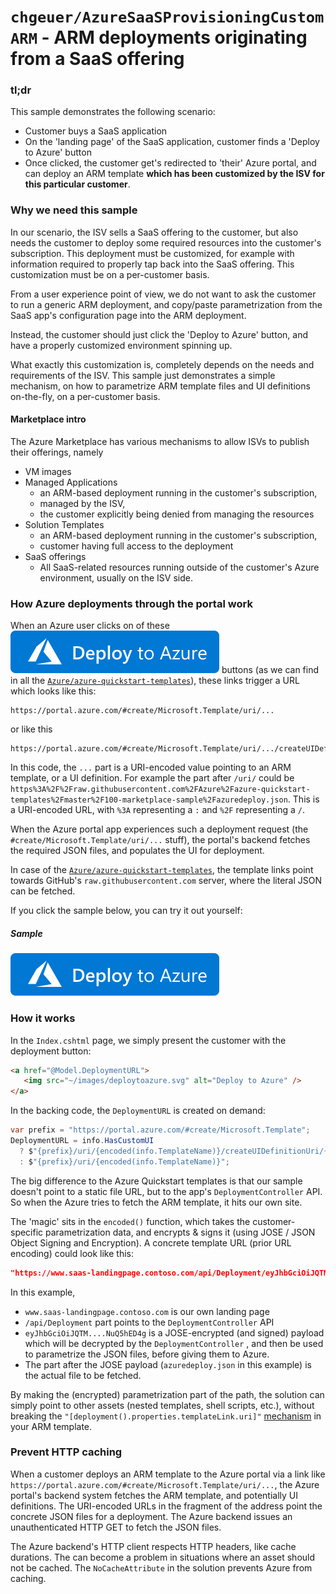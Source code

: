 
# `chgeuer/AzureSaaSProvisioningCustomARM` - ARM deployments originating from a SaaS offering

### tl;dr

This sample demonstrates the following scenario:

- Customer buys a SaaS application
- On the 'landing page' of the SaaS application, customer finds a 'Deploy to Azure' button
- Once clicked, the customer get's redirected to 'their' Azure portal, and can deploy an ARM template **which has been customized by the ISV for this particular customer**. 

### Why we need this sample

In our scenario, the ISV sells a SaaS offering to the customer, but also needs the customer to deploy some required resources into the customer's subscription. This deployment must be customized, for example with information required to properly tap back into the SaaS offering. This customization must be on a per-customer basis. 

From a user experience point of view, we do not want to ask the customer to run a generic ARM deployment, and copy/paste parametrization from the SaaS app's configuration page into the ARM deployment. 

Instead, the customer should just click the 'Deploy to Azure' button, and have a properly customized environment spinning up. 

What exactly this customization is, completely depends on the needs and requirements of the ISV. This sample just demonstrates a simple mechanism, on how to parametrize ARM template files and UI definitions on-the-fly, on a per-customer basis.

#### Marketplace intro

The Azure Marketplace has various mechanisms to allow ISVs to publish their offerings, namely 

- VM images
- Managed Applications 
  - an ARM-based deployment running in the customer's subscription, 
  - managed by the ISV, 
  - the customer explicitly being denied from managing the resources
- Solution Templates 
  - an ARM-based deployment running in the customer's subscription, 
  - customer having full access to the deployment
- SaaS offerings 
  - All SaaS-related resources running outside of the customer's Azure environment, usually on the ISV side.

### How Azure deployments through the portal work

When an Azure user clicks on of these ![DeployToAzure](https://raw.githubusercontent.com/Azure/azure-quickstart-templates/master/1-CONTRIBUTION-GUIDE/images/deploytoazure.svg?sanitize=true) buttons (as we can find in all the [`Azure/azure-quickstart-templates`](https://github.com/Azure/azure-quickstart-templates)), these links trigger a URL which looks like this:

```text
https://portal.azure.com/#create/Microsoft.Template/uri/...
```

or like this

```text
https://portal.azure.com/#create/Microsoft.Template/uri/.../createUIDefinitionUri/...
```

In this code, the `...` part is a URI-encoded value pointing to an ARM template, or a UI definition. For example the part after `/uri/` could be `https%3A%2F%2Fraw.githubusercontent.com%2FAzure%2Fazure-quickstart-templates%2Fmaster%2F100-marketplace-sample%2Fazuredeploy.json`. This is a URI-encoded URL, with `%3A` representing a `:` and `%2F` representing a `/`. 

When the Azure portal app experiences such a deployment request (the `#create/Microsoft.Template/uri/...` stuff), the portal's backend fetches the required JSON files, and populates the UI for deployment.

In case of the [`Azure/azure-quickstart-templates`](https://github.com/Azure/azure-quickstart-templates), the template links point towards GitHub's `raw.githubusercontent.com` server, where the literal JSON can be fetched. 

If you click the sample below, you can try it out yourself:


##### Sample

[![DeployToAzure](https://raw.githubusercontent.com/Azure/azure-quickstart-templates/master/1-CONTRIBUTION-GUIDE/images/deploytoazure.svg?sanitize=true)](https://portal.azure.com/#create/Microsoft.Template/uri/https%3A%2F%2Fraw.githubusercontent.com%2FAzure%2Fazure-quickstart-templates%2Fmaster%2F100-marketplace-sample%2Fazuredeploy.json/createUIDefinitionUri/https%3A%2F%2Fraw.githubusercontent.com%2FAzure%2Fazure-quickstart-templates%2Fmaster%2F100-marketplace-sample%2FcreateUiDefinition.json)

### How it works

In the `Index.cshtml` page, we simply present the customer with the deployment button:

```html
<a href="@Model.DeploymentURL">
   <img src="~/images/deploytoazure.svg" alt="Deploy to Azure" />
</a>
```

In the backing code, the `DeploymentURL` is created on demand:

```csharp
var prefix = "https://portal.azure.com/#create/Microsoft.Template";
DeploymentURL = info.HasCustomUI
  ? $"{prefix}/uri/{encoded(info.TemplateName)}/createUIDefinitionUri/{encoded(info.UIDefinitionName)}"
  : $"{prefix}/uri/{encoded(info.TemplateName)}";
```

The big difference to the Azure Quickstart templates is that our sample doesn't point to a static file URL, but to the app's `DeploymentController` API. So when the Azure tries to fetch the ARM template, it hits our own site. 

The 'magic' sits in the `encoded()` function, which takes the customer-specific parametrization data, and encrypts & signs it (using JOSE / JSON Object Signing and Encryption). A concrete template URL (prior URL encoding) could look like this:

```json
"https://www.saas-landingpage.contoso.com/api/Deployment/eyJhbGciOiJQTM....NuQ5hED4g/azuredeploy.json"
```

In this example,

-  `www.saas-landingpage.contoso.com` is our own landing page
- `/api/Deployment` part points to the `DeploymentController` API
- `eyJhbGciOiJQTM....NuQ5hED4g` is a JOSE-encrypted (and signed) payload which will be decrypted by the `DeploymentController` , and then be used to parametrize the JSON files, before giving them to Azure.
- The part after the JOSE payload (`azuredeploy.json` in this example) is the actual file to be fetched. 

By making the (encrypted) parametrization part of the path, the solution can simply point to other assets (nested templates, shell scripts, etc.), without breaking the `"[deployment().properties.templateLink.uri]"` [mechanism](https://docs.microsoft.com/en-us/azure/azure-resource-manager/templates/template-functions-deployment#remarks) in your ARM template. 

### Prevent HTTP caching

When a customer deploys an ARM template to the Azure portal via a link like `https://portal.azure.com/#create/Microsoft.Template/uri/...`, 
the Azure portal's backend system fetches the ARM template, and potentially UI definitions. The URI-encoded URLs in the fragment of the 
address point the concrete JSON files for a deployment. The Azure backend issues an unauthenticated HTTP GET to fetch the JSON files.

The Azure backend's HTTP client respects HTTP headers, like cache durations. The can become a problem in situations where an asset 
should not be cached. The `NoCacheAttribute` in the solution prevents Azure from caching. 